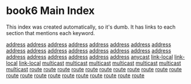 # book6 Main Index
This index was created automatically, so it's dumb. It has links to each section that mentions each keyword.
<!-- Link lines generated automatically; do not delete -->
[address](./1.%20Introduction%20and%20Foreword/How%20a%20user%20sees%20IPv6.md) [address](./1.%20Introduction%20and%20Foreword/How%20an%20application%20programmer%20sees%20IPv6.md) [address](./2.%20IPv6%20Basic%20Technology/2.%20IPv6%20Basic%20Technology.md) [address](./2.%20IPv6%20Basic%20Technology/Address%20resolution.md) [address](./2.%20IPv6%20Basic%20Technology/Addresses.md) [address](./2.%20IPv6%20Basic%20Technology/Auto-configuration.md) [address](./2.%20IPv6%20Basic%20Technology/DNS.md) [address](./2.%20IPv6%20Basic%20Technology/Layer%202%20functions.md) [address](./2.%20IPv6%20Basic%20Technology/Managed%20configuration.md) [address](./2.%20IPv6%20Basic%20Technology/Packet%20Format.md) [address](./2.%20IPv6%20Basic%20Technology/Routing.md) [address](./3.%20Coexistence%20with%20Legacy%20IPv4/3.%20Coexistence%20with%20Legacy%20IPv4.md) [address](./3.%20Coexistence%20with%20Legacy%20IPv4/Dual%20stacks.md) [address](./3.%20Coexistence%20with%20Legacy%20IPv4/IPv6%20primary%20differences%20from%20IPv4.md) [address](./3.%20Coexistence%20with%20Legacy%20IPv4/Obsolete%20techniques.md) [address](./3.%20Coexistence%20with%20Legacy%20IPv4/Translation.md) [address](./4.%20Security/4.%20Security.md) [address](./4.%20Security/Filtering.md) [address](./4.%20Security/Layer%202%20considerations.md) [address](./5.%20Deployment/Deployment%20by%20carriers.md) [address](./5.%20Deployment/Deployment%20in%20the%20enterprise.md) [address](./99.%20Chapter%20Template/Markdown%20Usage.md)
[anycast](./2.%20IPv6%20Basic%20Technology/Addresses.md)
[link-local](./2.%20IPv6%20Basic%20Technology/Address%20resolution.md) [link-local](./2.%20IPv6%20Basic%20Technology/Addresses.md) [link-local](./2.%20IPv6%20Basic%20Technology/Auto-configuration.md)
[multicast](./2.%20IPv6%20Basic%20Technology/Address%20resolution.md) [multicast](./2.%20IPv6%20Basic%20Technology/Addresses.md) [multicast](./2.%20IPv6%20Basic%20Technology/Auto-configuration.md) [multicast](./2.%20IPv6%20Basic%20Technology/Layer%202%20functions.md) [multicast](./3.%20Coexistence%20with%20Legacy%20IPv4/IPv6%20primary%20differences%20from%20IPv4.md) [multicast](./4.%20Security/Filtering.md) [multicast](./4.%20Security/Layer%202%20considerations.md)
[route](./2.%20IPv6%20Basic%20Technology/2.%20IPv6%20Basic%20Technology.md) [route](./2.%20IPv6%20Basic%20Technology/Address%20resolution.md) [route](./2.%20IPv6%20Basic%20Technology/Addresses.md) [route](./2.%20IPv6%20Basic%20Technology/Auto-configuration.md) [route](./2.%20IPv6%20Basic%20Technology/DNS.md) [route](./2.%20IPv6%20Basic%20Technology/Extension%20headers%20and%20options.md) [route](./2.%20IPv6%20Basic%20Technology/Layer%202%20functions.md) [route](./2.%20IPv6%20Basic%20Technology/Managed%20configuration.md) [route](./2.%20IPv6%20Basic%20Technology/Packet%20Format.md) [route](./2.%20IPv6%20Basic%20Technology/Routing.md) [route](./2.%20IPv6%20Basic%20Technology/Traffic%20class%20and%20flow%20label.md) [route](./3.%20Coexistence%20with%20Legacy%20IPv4/3.%20Coexistence%20with%20Legacy%20IPv4.md) [route](./3.%20Coexistence%20with%20Legacy%20IPv4/Dual%20stacks.md) [route](./3.%20Coexistence%20with%20Legacy%20IPv4/IPv6%20primary%20differences%20from%20IPv4.md) [route](./3.%20Coexistence%20with%20Legacy%20IPv4/Translation.md) [route](./3.%20Coexistence%20with%20Legacy%20IPv4/Tunnels.md) [route](./4.%20Security/Filtering.md) [route](./4.%20Security/Layer%202%20considerations.md) [route](./5.%20Deployment/Deployment%20by%20carriers.md) [route](./5.%20Deployment/Deployment%20in%20the%20enterprise.md) [route](./8.%20Further%20Reading/8.%20Further%20Reading.md)
